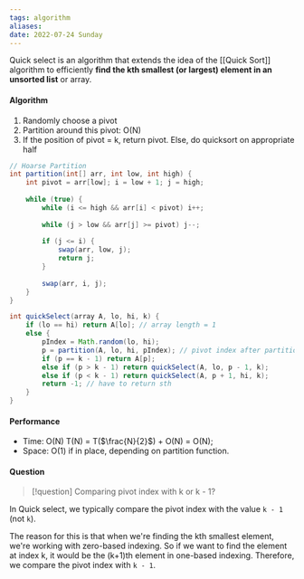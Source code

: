 ```yaml
---
tags: algorithm
aliases: 
date: 2022-07-24 Sunday
---
```


  
Quick select is an algorithm that extends the idea of the [[Quick Sort]] algorithm to efficiently **find the kth smallest (or largest) element in an unsorted list** or array.

#### Algorithm
1. Randomly choose a pivot 
2. Partition around this pivot: O(N)
3. If the position of pivot = k, return pivot. 
	Else, do quicksort on appropriate half

```Java
// Hoarse Partition
int partition(int[] arr, int low, int high) {
	int pivot = arr[low]; i = low + 1; j = high;
		
	while (true) {
		while (i <= high && arr[i] < pivot) i++;
			
		while (j > low && arr[j] >= pivot) j--;
			
		if (j <= i) {
			swap(arr, low, j);
			return j;
		}
			
		swap(arr, i, j);
	}
}

int quickSelect(array A, lo, hi, k) {
	if (lo == hi) return A[lo]; // array length = 1
	else {
		pIndex = Math.random(lo, hi);
		p = partition(A, lo, hi, pIndex); // pivot index after partition 
		if (p == k - 1) return A[p];
		else if (p > k - 1) return quickSelect(A, lo, p - 1, k);
		else if (p < k - 1) return quickSelect(A, p + 1, hi, k);
		return -1; // have to return sth
	}
}
```

#### Performance
- Time: O(N)
	T(N) = T($\frac{N}{2}$) + O(N) = O(N);   
- Space: O(1) if in place, depending on partition function.   

#### Question

>[!question]
> Comparing pivot index with k or k - 1?

In Quick select, we typically compare the pivot index with the value `k - 1` (not `k`).

The reason for this is that when we're finding the kth smallest element, we're working with zero-based indexing. So if we want to find the element at index k, it would be the (k+1)th element in one-based indexing. Therefore, we compare the pivot index with `k - 1`.
